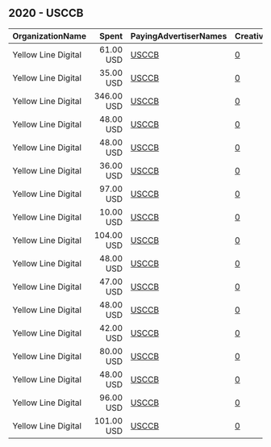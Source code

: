 ## 2020 - USCCB 
|OrganizationName|Spent|PayingAdvertiserNames|CreativeUrls|Impressions|Genders|AgeBrackets|CountryCodes|BillingAddresses|CandidateBallotInformation|
|:---|---:|:---|:---|---:|:---|:---|:---|:---|:---|
|Yellow Line Digital|61.00 USD|[USCCB](2020/USCCB.md)|[0](https://www.snap.com/political-ads/asset/55a14e20291972caeec3ffa8ce15b15bc855e650362b888cdb571407a37fc195?mediaType=png)|177,507||18-30|united states|"237 W. Grand Ave,Escondido,92025,US"|United States Conference of Catholic Bishops|
|Yellow Line Digital|35.00 USD|[USCCB](2020/USCCB.md)|[0](https://www.snap.com/political-ads/asset/1dbd5e03c540f205f67a9458ec634c2a0754cffd752adb347da87ccde9e249f5?mediaType=png)|102,609||18-30|united states|"237 W. Grand Ave,Escondido,92025,US"|United States Conference of Catholic Bishops|
|Yellow Line Digital|346.00 USD|[USCCB](2020/USCCB.md)|[0](https://www.snap.com/political-ads/asset/a0ad617db64027ae66696b58bfc88e17b6ad38f123c1188c457da922a8849ca2?mediaType=png)|1,060,832||18-30|united states|"237 W. Grand Ave,Escondido,92025,US"|United States Conference of Catholic Bishops|
|Yellow Line Digital|48.00 USD|[USCCB](2020/USCCB.md)|[0](https://www.snap.com/political-ads/asset/b8ee98883b8b336c2f7d4141e3fa9a00c66e087c5504361bdbd9a21e37bff150?mediaType=mp4)|22,658||18-30|united states|"237 W. Grand Ave,Escondido,92025,US"|United States Conference of Catholic Bishops|
|Yellow Line Digital|48.00 USD|[USCCB](2020/USCCB.md)|[0](https://www.snap.com/political-ads/asset/cb8dabad4ff093bb7a090bcd4668fbedc0db5e90142e2a64c74b145493dd7316?mediaType=mp4)|16,567||18-30|united states|"237 W. Grand Ave,Escondido,92025,US"|United States Conference of Catholic Bishops|
|Yellow Line Digital|36.00 USD|[USCCB](2020/USCCB.md)|[0](https://www.snap.com/political-ads/asset/23dfd63cba095b30535694faf2ac45f72c1b3000d3bbb774e3b714aacec32158?mediaType=mp4)|16,609||18-30|united states|"237 W. Grand Ave,Escondido,92025,US"|United States Conference of Catholic Bishops|
|Yellow Line Digital|97.00 USD|[USCCB](2020/USCCB.md)|[0](https://www.snap.com/political-ads/asset/e17731dce85301aa492a7c9928d858c4765a3364e56c024285622ad2a989935f?mediaType=mp4)|52,959||18+|united states|"237 W. Grand Ave,Escondido,92025,US"||
|Yellow Line Digital|10.00 USD|[USCCB](2020/USCCB.md)|[0](https://www.snap.com/political-ads/asset/a5c4465449b3cd7816845c62d2a7d6375bea064a4a67ba7e48703ea5589af374?mediaType=png)|12,896||18-30|united states|"237 W. Grand Ave,Escondido,92025,US"|United States Conference of Catholic Bishops|
|Yellow Line Digital|104.00 USD|[USCCB](2020/USCCB.md)|[0](https://www.snap.com/political-ads/asset/cbddb3337fe1d357d307934a18dc37d5f7880429d0e3a0dc7a82a5b1d1142b0b?mediaType=mp4)|38,280||18+|united states|"237 W. Grand Ave,Escondido,92025,US"||
|Yellow Line Digital|48.00 USD|[USCCB](2020/USCCB.md)|[0](https://www.snap.com/political-ads/asset/f8665d650d110cf38590202a9db054d94c4f217cf81fad38998b5c8fab8b23cb?mediaType=mp4)|17,230||18-30|united states|"237 W. Grand Ave,Escondido,92025,US"|United States Conference of Catholic Bishops|
|Yellow Line Digital|47.00 USD|[USCCB](2020/USCCB.md)|[0](https://www.snap.com/political-ads/asset/9748016af5838f71563c1d959a228c8d37b0291dbaeb02832e4b110b135b7fbe?mediaType=mp4)|32,233||18-30|united states|"237 W. Grand Ave,Escondido,92025,US"|United States Conference of Catholic Bishops|
|Yellow Line Digital|48.00 USD|[USCCB](2020/USCCB.md)|[0](https://www.snap.com/political-ads/asset/08afc2275a19944b7eae595317bfd5af8c2610d838f193ba5231faab01d0b7a8?mediaType=mp4)|22,315||18-30|united states|"237 W. Grand Ave,Escondido,92025,US"|United States Conference of Catholic Bishops|
|Yellow Line Digital|42.00 USD|[USCCB](2020/USCCB.md)|[0](https://www.snap.com/political-ads/asset/8408dc6bb7f2eda3d9435706fcb95320943b01332abddc46307146e782cdd9ff?mediaType=png)|118,820||18-30|united states|"237 W. Grand Ave,Escondido,92025,US"|United States Conference of Catholic Bishops|
|Yellow Line Digital|80.00 USD|[USCCB](2020/USCCB.md)|[0](https://www.snap.com/political-ads/asset/ae2a9309a6619f2a70d27ebc1c996c975ad527bbdc01986041adff6faa8efb0a?mediaType=png)|229,650||18-30|united states|"237 W. Grand Ave,Escondido,92025,US"|United States Conference of Catholic Bishops|
|Yellow Line Digital|48.00 USD|[USCCB](2020/USCCB.md)|[0](https://www.snap.com/political-ads/asset/f47c80631298dad46a47ca45cc8f497e21cce7928fb9d0ee66baf3b867f1f11f?mediaType=mp4)|26,465||18-30|united states|"237 W. Grand Ave,Escondido,92025,US"|United States Conference of Catholic Bishops|
|Yellow Line Digital|96.00 USD|[USCCB](2020/USCCB.md)|[0](https://www.snap.com/political-ads/asset/bfb7aa31830cb5eab64bf4142c58d0e46b2cbc94db499f59519886d26b06890c?mediaType=mp4)|34,346||18+|united states|"237 W. Grand Ave,Escondido,92025,US"||
|Yellow Line Digital|101.00 USD|[USCCB](2020/USCCB.md)|[0](https://www.snap.com/political-ads/asset/a5bf79f7d32186535048a218ab81d144c44038ac3d2b706399c508c29aff20cc?mediaType=mp4)|42,158||18+|united states|"237 W. Grand Ave,Escondido,92025,US"||
